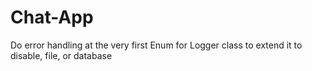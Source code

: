 # Chat-App

Do error handling at the very first
Enum for Logger class to extend it to disable, file, or database
